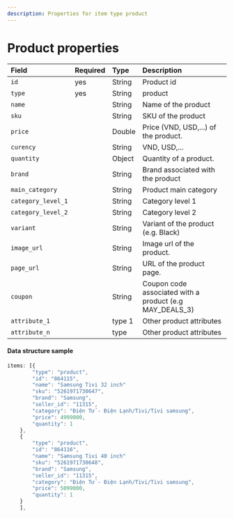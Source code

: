 ```yaml
---
description: Properties for item type product
---
```


# Product properties

| **Field** | Required | **Type** | **Description** |
| :--- | :--- | :--- | :--- |
| `id` |  yes | String | Product id |
| `type` | yes | String | product |
| `name` |  | String | Name of the product |
| `sku` |  | String | SKU of the product |
| `price` |  | Double | Price \(VND, USD,...\) of the product. |
| `curency` |  | String | VND, USD,... |
| `quantity` |  | Object | Quantity of a product. |
| `brand` |  | String | Brand associated with the product |
| `main_category` |  | String | Product main category |
| `category_level_1` |  | String | Category level 1 |
| `category_level_2` |  | String | Category level 2 |
| `variant` |  | String | Variant of the product \(e.g. Black\) |
| `image_url` |  | String | Image url of the product.  |
| `page_url` |  | String | URL of the product page. |
| `coupon` |  | String | Coupon code associated with a product \(e.g MAY\_DEALS\_3\) |
| `attribute_1` |  | type 1 | Other product attributes  |
| `attribute_n` |  | type  | Other product attributes  |

#### Data structure sample

```javascript
items: [{
        "type": "product",
        "id": "864115",
        "name": "Samsung Tivi 32 inch"
        "sku": "5261971730647",
        "brand": "Samsung",
        "seller_id": "11315",
        "category": "Điện Tử - Điện Lạnh/Tivi/Tivi samsung",
        "price": 4999000,
        "quantity": 1
    },
    {
        "type": "product",
        "id": "864116",
        "name": "Samsung Tivi 40 inch"
        "sku": "5261971730648",
        "brand": "Samsung",
        "seller_id": "11315",
        "category": "Điện Tử - Điện Lạnh/Tivi/Tivi samsung",
        "price": 5099000,
        "quantity": 1
    }
    ],
```

